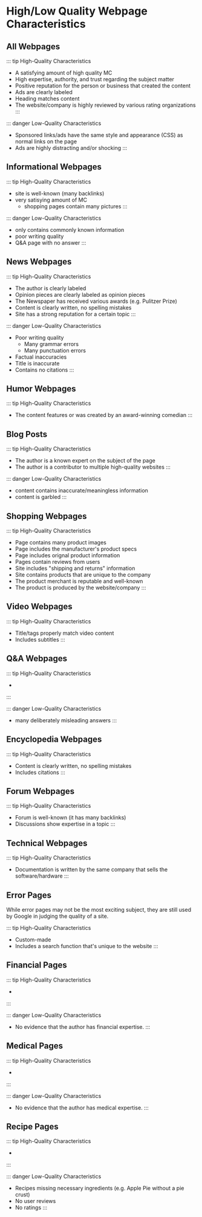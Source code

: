 # High/Low Quality Webpage Characteristics

## All Webpages

::: tip High-Quality Characteristics

- A satisfying amount of high quality MC
- High expertise, authority, and trust regarding the subject matter
- Positive reputation for the person or business that created the content
- Ads are clearly labeled
- Heading matches content
- The website/company is highly reviewed by various rating organizations
:::

::: danger Low-Quality Characteristics

- Sponsored links/ads have the same style and appearance (CSS) as normal links on the page
- Ads are highly distracting and/or shocking
:::

## Informational Webpages

::: tip High-Quality Characteristics

- site is well-known (many backlinks)
- very satisying amount of MC
  - shopping pages contain many pictures
:::

::: danger Low-Quality Characteristics

- only contains commonly known information
- poor writing quality
- Q&A page with no answer
:::

## News Webpages

::: tip High-Quality Characteristics

- The author is clearly labeled
- Opinion pieces are clearly labeled as opinion pieces
- The Newspaper has received various awards (e.g. Pulitzer Prize)
- Content is clearly written, no spelling mistakes
- Site has a strong reputation for a certain topic
:::

::: danger Low-Quality Characteristics

- Poor writing quality
  - Many grammar errors
  - Many punctuation errors
- Factual inaccuracies
- Title is inaccurate
- Contains no citations
:::

## Humor Webpages

::: tip High-Quality Characteristics

- The content features or was created by an award-winning comedian
:::

## Blog Posts

::: tip High-Quality Characteristics

- The author is a known expert on the subject of the page
- The author is a contributor to multiple high-quality websites
:::

::: danger Low-Quality Characteristics

- content contains inaccurate/meaningless information
- content is garbled
:::

## Shopping Webpages

::: tip High-Quality Characteristics

- Page contains many product images
- Page includes the manufacturer's product specs
- Page includes orignal product information
- Pages contain reviews from users
- Site includes "shipping and returns" information
- Site contains products that are unique to the company
- The product merchant is reputable and well-known
- The product is produced by the website/company
:::

## Video Webpages

::: tip High-Quality Characteristics

- Title/tags properly match video content
- Includes subtitles
:::

## Q&A Webpages

::: tip High-Quality Characteristics

- 
:::

::: danger Low-Quality Characteristics

- many deliberately misleading answers
:::

## Encyclopedia Webpages

::: tip High-Quality Characteristics

- Content is clearly written, no spelling mistakes
- Includes citations
:::

## Forum Webpages

::: tip High-Quality Characteristics

- Forum is well-known (it has many backlinks)
- Discussions show expertise in a topic
:::

## Technical Webpages

::: tip High-Quality Characteristics

- Documentation is written by the same company that sells the software/hardware
:::

## Error Pages

While error pages may not be the most exciting subject, they are still used by Google in judging the quality of a site.

::: tip High-Quality Characteristics

- Custom-made
- Includes a search function that's unique to the website
:::

## Financial Pages

::: tip High-Quality Characteristics

- 
:::

::: danger Low-Quality Characteristics

- No evidence that the author has financial expertise.
:::

## Medical Pages

::: tip High-Quality Characteristics

- 
:::

::: danger Low-Quality Characteristics

- No evidence that the author has medical expertise.
:::

## Recipe Pages

::: tip High-Quality Characteristics

- 
:::

::: danger Low-Quality Characteristics

- Recipes missing necessary ingredients (e.g. Apple Pie without a pie crust)
- No user reviews
- No ratings
:::
